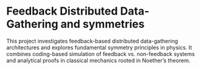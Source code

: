 # Feedback Distributed Data-Gathering and symmetries
This project investigates feedback-based distributed data-gathering architectures and explores fundamental symmetry principles in physics. It combines coding-based simulation of feedback vs. non-feedback systems and analytical proofs in classical mechanics rooted in Noether’s theorem.
